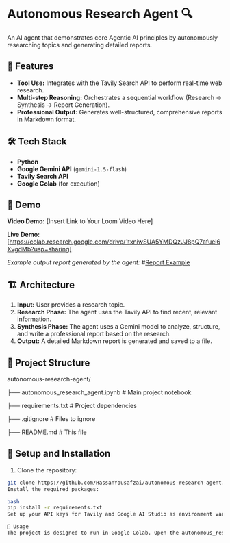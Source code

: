 # Autonomous Research Agent 🔍

An AI agent that demonstrates core Agentic AI principles by autonomously researching topics and generating detailed reports.

## 🚀 Features

- **Tool Use:** Integrates with the Tavily Search API to perform real-time web research.
- **Multi-step Reasoning:** Orchestrates a sequential workflow (Research -> Synthesis -> Report Generation).
- **Professional Output:** Generates well-structured, comprehensive reports in Markdown format.

## 🛠️ Tech Stack

- **Python**
- **Google Gemini API** (`gemini-1.5-flash`)
- **Tavily Search API**
- **Google Colab** (for execution)

## 📸 Demo

**Video Demo:** [Insert Link to Your Loom Video Here]

**Live Demo:** [https://colab.research.google.com/drive/1txniwSUA5YMDQzJJ8pQ7afuei6XvgdMb?usp=sharing]

*Example output report generated by the agent:*
#[Report Example](assets/report_snapshot.PNG)

## 🏗️ Architecture

1.  **Input:** User provides a research topic.
2.  **Research Phase:** The agent uses the Tavily API to find recent, relevant information.
3.  **Synthesis Phase:** The agent uses a Gemini model to analyze, structure, and write a professional report based on the research.
4.  **Output:** A detailed Markdown report is generated and saved to a file.

## 📁 Project Structure
autonomous-research-agent/

├── autonomous_research_agent.ipynb # Main project notebook

├── requirements.txt # Project dependencies

├── .gitignore # Files to ignore

├── README.md # This file


## 🔧 Setup and Installation

1. Clone the repository:
```bash
git clone https://github.com/HassanYousafzai/autonomous-research-agent.git
Install the required packages:

bash
pip install -r requirements.txt
Set up your API keys for Tavily and Google AI Studio as environment variables.

🚦 Usage
The project is designed to run in Google Colab. Open the autonomous_research_agent.ipynb notebook in Colab, add your API keys using the secrets manager, and run all cells.
